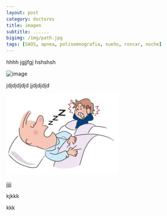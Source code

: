 ```yaml
---
layout: post
category: doctores
title: imagen
subtitle: ......
bigimg: /img/path.jpg
tags: [SAOS, apnea, polisomnografia, sueño, roncar, noche]
---
```


hhhh
jgjjfgj
hshshsh



![image](/img/path.jpg)


jdjdjdjdjd
jjdjdjdjd

![roncar](/img/roncar.jpg)

jjjj

kjkkk

kkk
